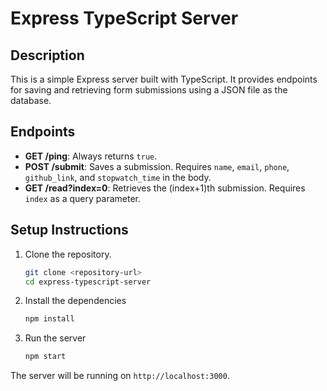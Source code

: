 # Express TypeScript Server

## Description
This is a simple Express server built with TypeScript. It provides endpoints for saving and retrieving form submissions using a JSON file as the database.

## Endpoints
- **GET /ping**: Always returns `true`.
- **POST /submit**: Saves a submission. Requires `name`, `email`, `phone`, `github_link`, and `stopwatch_time` in the body.
- **GET /read?index=0**: Retrieves the (index+1)th submission. Requires `index` as a query parameter.

## Setup Instructions
1. Clone the repository.
   ```sh
   git clone <repository-url>
   cd express-typescript-server
2. Install the dependencies
    ```sh
    npm install
3. Run the server
    ```sh
    npm start

The server will be running on `http://localhost:3000`.